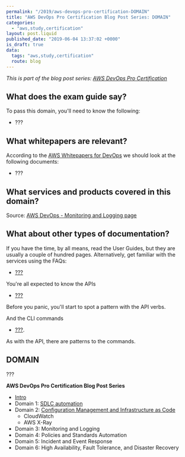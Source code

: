 ```yaml
---
permalink: "/2019/aws-devops-pro-certification-DOMAIN"
title: "AWS DevOps Pro Certification Blog Post Series: DOMAIN"
categories:
  - "aws,study,certification"
layout: post.liquid
published_date: "2019-06-04 13:37:02 +0000"
is_draft: true
data:
  tags: "aws,study,certification"
  route: blog
---
```


_This is part of the blog post series: [AWS DevOps Pro Certification](/2019/aws-devops-pro-certification-intro/)_

## What does the exam guide say?

To pass this domain, you'll need to know the following:

- ???

## What whitepapers are relevant?

According to the [AWS Whitepapers for DevOps](https://aws.amazon.com/whitepapers/#dev-ops) we should look at the following documents:

- ???

## What services and products covered in this domain?

[_page]:
[_pricing]:
[_faq]:
[_guide]:
[_cli]:
[_api]:

Source: [AWS DevOps - Monitoring and Logging page](https://aws.amazon.com/devops/#monitoring)

## What about other types of documentation?

If you have the time, by all means, read the User Guides, but they are usually a couple of hundred pages. Alternatively, get familiar with the services using the FAQs:

- [???](https://aws.amazon.com/???/faqs/)

You're all expected to know the APIs

- [???](https://docs.aws.amazon.com/???/latest/APIReference/index.html)

Before you panic, you'll start to spot a pattern with the API verbs.

And the CLI commands

- [???](https://docs.aws.amazon.com/cli/latest/reference/???/index.html). 

As with the API, there are patterns to the commands.

## DOMAIN

???

**AWS DevOps Pro Certification Blog Post Series**

- [Intro](/2019/aws-devops-pro-certification-intro/)
- Domain 1: [SDLC automation](/2019/aws-devops-pro-certification-sdlc-intro/)
- Domain 2: [Configuration Management and Infrastructure as Code](/2019/aws-devops-pro-certification-configuration-management-and-infrastructure-as-code-intro/)
  - CloudWatch
  - AWS X-Ray
- Domain 3: Monitoring and Logging
- Domain 4: Policies and Standards Automation
- Domain 5: Incident and Event Response
- Domain 6: High Availability, Fault Tolerance, and Disaster Recovery